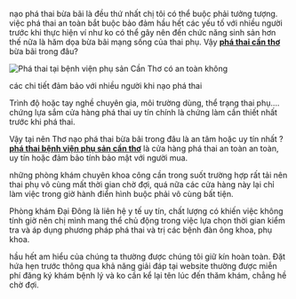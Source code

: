 <p>nạo phá thai bừa bãi là đều thứ nhất chị tôi có thể buộc phải tưởng tượng. việc phá thai an toàn bắt buộc bảo đảm hầu hết các yếu tố với nhiều người trước khi thực hiện ví như ko có thể gây nên đến chức năng sinh sản hơn thế nữa là hăm dọa bừa bãi mạng sống của thai phụ. Vậy <a href="http://phathaiantoanhcm.com/dia-chi-pha-thai-an-toan-o-can-tho-242.html"><strong>phá thai cần thơ</strong></a> bừa bãi trong đâu?</p>

<p><img alt="Phá thai tại bệnh viện phụ sản Cần Thơ có an toàn không" src="http://phathaiantoanhcm.com/upload/hinhanh/pha-thai-tai-benh-vien-phu-san-can-tho-co-an-toan-khong-3.png" /></p>

<p>các chi tiết đảm bảo với nhiều người khi nạo phá thai</p>

<p>Trình độ hoặc tay nghề chuyên gia, môi trường dùng, thể trạng thai phụ&hellip;.<br />
chứng lựa sắm cửa hàng phá thai uy tín chính là chứng làm cần thiết nhất trước khi phá thai.</p>

<p>Vậy tại nên Thơ nạo phá thai bừa bãi trong đâu là an tâm hoặc uy tín nhất ? <a href="http://phathaiantoanhcm.com/pha-thai-tai-benh-vien-phu-san-can-tho-co-an-toan-khong-308.html"><strong>phá thai bệnh viện phụ sản cần thơ</strong></a> là cửa hàng phá thai an toàn an toàn, uy tín hoặc đảm bảo tính bảo mật với người mua.</p>

<p>những phòng khám chuyên khoa công cần trong suốt trường hợp rất tải nên thai phụ vô cùng mất thời gian chờ đợi, quá nữa các cửa hàng này lại chỉ làm việc trong giờ hành điển hình buộc phải vô cùng bất tiện.</p>

<p>Phòng khám Đại Đông là liên hệ y tế uy tín, chất lượng có khiến việc không tính giờ nên chị mình mang thể chủ động trong việc lựa chọn thời gian kiểm tra và áp dụng phương pháp phá thai và trị các bệnh đàn ông khoa, phụ khoa.</p>

<p>hầu hết am hiểu của chúng ta thường được chúng tôi giữ kín hoàn toàn. Đặt hứa hẹn trước thông qua khả năng giải đáp tại website thường được miễn phí đăng ký khám bệnh lý và ko cần kể lại tên lúc đến thăm khám, chẳng hề chờ đợi.</p>
